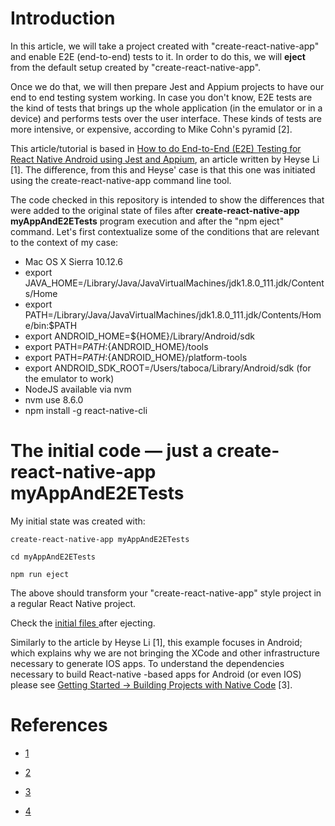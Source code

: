 # Introduction

In this article, we will take a project created with "create-react-native-app" and enable E2E (end-to-end) tests to it. In order to do this, we will **eject** from the default setup created by "create-react-native-app".

Once we do that, we will then prepare Jest and Appium projects to have our end to end testing system working. In case you don't know, E2E tests are the kind of tests that brings up the whole application (in the emulator or in a device) and performs tests over the user interface. These kinds of tests are more intensive, or expensive, according to Mike Cohn's pyramid [2].  

This article/tutorial is based in [How to do End-to-End (E2E) Testing for React Native Android using Jest and Appium](https://medium.com/front-end-hacking/how-to-do-end-to-end-e2e-testing-for-react-native-android-using-jest-and-appium-27d75e4d831b), an article written by Heyse Li [1]. The difference, from this and Heyse' case is that this one was initiated using the create-react-native-app command line tool.

The code checked in this repository is intended to show the differences that were added to the original state of files after **create-react-native-app myAppAndE2ETests** program execution and after the "npm eject" command. Let's first contextualize some of the conditions that are relevant to the context of my case:

* Mac OS X Sierra 10.12.6
* export JAVA_HOME=/Library/Java/JavaVirtualMachines/jdk1.8.0_111.jdk/Contents/Home
* export PATH=/Library/Java/JavaVirtualMachines/jdk1.8.0_111.jdk/Contents/Home/bin:$PATH
* export ANDROID_HOME=${HOME}/Library/Android/sdk
* export PATH=${PATH}:${ANDROID_HOME}/tools
* export PATH=${PATH}:${ANDROID_HOME}/platform-tools
* export ANDROID_SDK_ROOT=/Users/taboca/Library/Android/sdk (for the emulator to work)
* NodeJS available via nvm
* nvm use 8.6.0
* npm install -g react-native-cli

# The initial code — just a create-react-native-app myAppAndE2ETests

My initial state was created with:

```
create-react-native-app myAppAndE2ETests
```

```
cd myAppAndE2ETests
```

```
npm run eject
```

The above should transform your "create-react-native-app" style project in a regular React Native project.

Check the [initial files ](https://github.com/taboca/doc-js-example-create-react-native-and-e2e-jest-appium/commit/bf6beecd1a09f44f8a6b3c4d610d2ce4c0203097) after ejecting.

Similarly to the article by Heyse Li [1], this example focuses in Android; which explains why we are not bringing the XCode and other infrastructure necessary to generate IOS apps. To understand the dependencies necessary to build React-native -based apps for Android (or even IOS) please see [Getting Started -> Building Projects with Native Code](https://facebook.github.io/react-native/docs/getting-started.html) [3].


# References

* [1](https://medium.com/front-end-hacking/how-to-do-end-to-end-e2e-testing-for-react-native-android-using-jest-and-appium-27d75e4d831b)

* [2](https://www.mountaingoatsoftware.com/blog/the-forgotten-layer-of-the-test-automation-pyramid)

* [3](https://facebook.github.io/react-native/docs/getting-started.html)

* [4](https://developer.android.com/studio/run/emulator-commandline)
